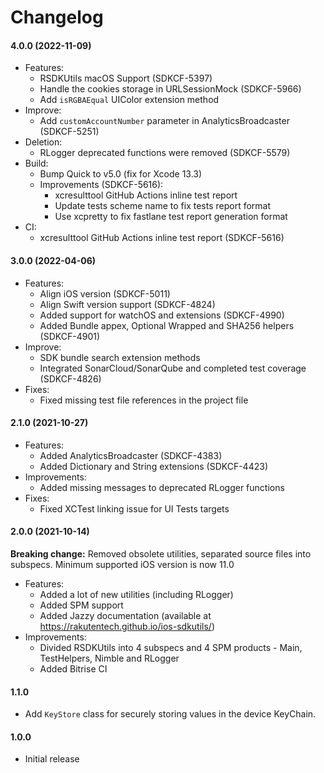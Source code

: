 # **Changelog**

#### 4.0.0 (2022-11-09)
- Features:
    - RSDKUtils macOS Support (SDKCF-5397)
    - Handle the cookies storage in URLSessionMock (SDKCF-5966)
    - Add `isRGBAEqual` UIColor extension method
- Improve:
    - Add `customAccountNumber` parameter in AnalyticsBroadcaster (SDKCF-5251)
- Deletion:
    - RLogger deprecated functions were removed (SDKCF-5579)
- Build:
    - Bump Quick to v5.0 (fix for Xcode 13.3)
    - Improvements (SDKCF-5616):
        - xcresulttool GitHub Actions inline test report 
        - Update tests scheme name to fix tests report format
        - Use xcpretty to fix fastlane test report generation format
- CI:
    - xcresulttool GitHub Actions inline test report (SDKCF-5616)

#### 3.0.0 (2022-04-06)
- Features:
    - Align iOS version (SDKCF-5011)
    - Align Swift version support (SDKCF-4824) 
    - Added support for watchOS and extensions (SDKCF-4990) 
    - Added Bundle appex, Optional Wrapped and SHA256 helpers (SDKCF-4901)
- Improve:
    - SDK bundle search extension methods
    - Integrated SonarCloud/SonarQube and completed test coverage (SDKCF-4826)
- Fixes:
    - Fixed missing test file references in the project file

#### 2.1.0 (2021-10-27)
- Features:
    - Added AnalyticsBroadcaster (SDKCF-4383)
    - Added Dictionary and String extensions (SDKCF-4423)
- Improvements:
    - Added missing messages to deprecated RLogger functions
- Fixes:
    - Fixed XCTest linking issue for UI Tests targets

#### 2.0.0 (2021-10-14)
**Breaking change:** Removed obsolete utilities, separated source files into subspecs. Minimum supported iOS version is now 11.0
- Features:
    - Added a lot of new utilities (including RLogger)
    - Added SPM support
    - Added Jazzy documentation (available at https://rakutentech.github.io/ios-sdkutils/)
- Improvements:
    - Divided RSDKUtils into 4 subspecs and 4 SPM products - Main, TestHelpers, Nimble and RLogger
    - Added Bitrise CI

#### 1.1.0

- Add `KeyStore` class for securely storing values in the device KeyChain.

#### 1.0.0

- Initial release
